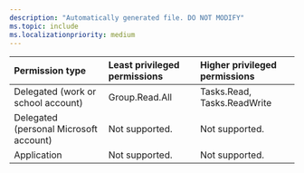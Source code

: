 ```yaml
---
description: "Automatically generated file. DO NOT MODIFY"
ms.topic: include
ms.localizationpriority: medium
---
```


|Permission type|Least privileged permissions|Higher privileged permissions|
|:---|:---|:---|
|Delegated (work or school account)|Group.Read.All|Tasks.Read, Tasks.ReadWrite|
|Delegated (personal Microsoft account)|Not supported.|Not supported.|
|Application|Not supported.|Not supported.|

